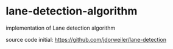# lane-detection-algorithm
implementation of Lane detection algorithm

source code initial: https://github.com/jdorweiler/lane-detection

